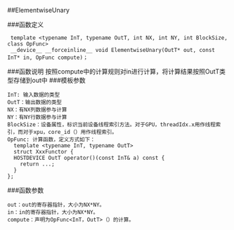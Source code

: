 ##ElementwiseUnary

###函数定义

```
 template <typename InT, typename OutT, int NX, int NY, int BlockSize, class OpFunc>
 __device__ __forceinline__ void ElementwiseUnary(OutT* out, const InT* in, OpFunc compute)；
```
###函数说明
按照compute中的计算规则对in进行计算，将计算结果按照OutT类型存储到out中
###模板参数
```
InT: 输入数据的类型
OutT：输出数据的类型
NX：有NX列数据参与计算
NY：有NY行数据参与计算
BlockSize：设备属性，标识当前设备线程索引方法。对于GPU，threadIdx.x用作线程索引，而对于xpu，core_id（）用作线程索引。
OpFunc: 计算函数，定义方式如下：
  template <typename InT, typename OutT>
  struct XxxFunctor {
  HOSTDEVICE OutT operator()(const InT& a) const {
    return ...;
  }
};

```
###函数参数

```
out：out的寄存器指针，大小为NX*NY。
in：in的寄存器指针，大小为NX*NY。
compute：声明为OpFunc<InT，OutT>（）的计算。
```
